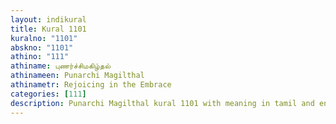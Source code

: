 ```yaml
---
layout: indikural
title: Kural 1101
kuralno: "1101"
abskno: "1101"
athino: "111"
athiname: புணர்ச்சிமகிழ்தல்
athinameen: Punarchi Magilthal
athinametr: Rejoicing in the Embrace
categories: [111]
description: Punarchi Magilthal kural 1101 with meaning in tamil and english 
---
```


